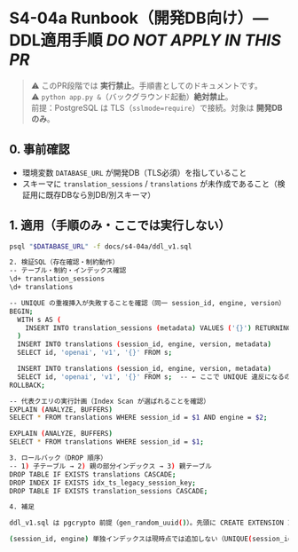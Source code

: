 # S4-04a Runbook（開発DB向け）— DDL適用手順 *DO NOT APPLY IN THIS PR*

> ⚠️ このPR段階では **実行禁止**。手順書としてのドキュメントです。  
> ⚠️ `python app.py &`（バックグラウンド起動）**絶対禁止**。  
> 前提：PostgreSQL は TLS（`sslmode=require`）で接続。対象は **開発DBのみ**。

## 0. 事前確認
- 環境変数 `DATABASE_URL` が開発DB（TLS必須）を指していること  
- スキーマに `translation_sessions` / `translations` が未作成であること（検証用に既存DBなら別DB/別スキーマ）

## 1. 適用（手順のみ・ここでは実行しない）
```sh
psql "$DATABASE_URL" -f docs/s4-04a/ddl_v1.sql

2. 検証SQL（存在確認・制約動作）
-- テーブル・制約・インデックス確認
\d+ translation_sessions
\d+ translations

-- UNIQUE の重複挿入が失敗することを確認（同一 session_id, engine, version）
BEGIN;
  WITH s AS (
    INSERT INTO translation_sessions (metadata) VALUES ('{}') RETURNING id
  )
  INSERT INTO translations (session_id, engine, version, metadata)
  SELECT id, 'openai', 'v1', '{}' FROM s;

  INSERT INTO translations (session_id, engine, version, metadata)
  SELECT id, 'openai', 'v1', '{}' FROM s;  -- ← ここで UNIQUE 違反になるのが正しい
ROLLBACK;

-- 代表クエリの実行計画（Index Scan が選ばれることを確認）
EXPLAIN (ANALYZE, BUFFERS)
SELECT * FROM translations WHERE session_id = $1 AND engine = $2;

EXPLAIN (ANALYZE, BUFFERS)
SELECT * FROM translations WHERE session_id = $1;

3. ロールバック（DROP 順序）
-- 1) 子テーブル → 2) 親の部分インデックス → 3) 親テーブル
DROP TABLE IF EXISTS translations CASCADE;
DROP INDEX IF EXISTS idx_ts_legacy_session_key;
DROP TABLE IF EXISTS translation_sessions CASCADE;

4. 補足

ddl_v1.sql は pgcrypto 前提（gen_random_uuid()）。先頭に CREATE EXTENSION IF NOT EXISTS pgcrypto; を宣言済み。

(session_id, engine) 単独インデックスは現時点では追加しない（UNIQUE(session_id, engine, version) に包含）。実クエリを見て後続フェーズで評価。
